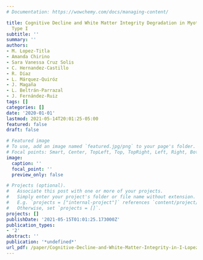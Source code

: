 ```yaml
---
# Documentation: https://wowchemy.com/docs/managing-content/

title: Cognitive Decline and White Matter Integrity Degradation in Myotonic Dystrophy
  Type I
subtitle: ''
summary: ''
authors:
- M. Lopez-Titla
- Amanda Chirino
- Sara Vanessa Cruz Solis
- C. Hernandez-Castillo
- R. Díaz
- L. Márquez-Quiróz
- J. Magaña
- L. Beltrán-Parrazal
- J. Fernández-Ruiz
tags: []
categories: []
date: '2020-01-01'
lastmod: 2021-05-14T20:01:25-05:00
featured: false
draft: false

# Featured image
# To use, add an image named `featured.jpg/png` to your page's folder.
# Focal points: Smart, Center, TopLeft, Top, TopRight, Left, Right, BottomLeft, Bottom, BottomRight.
image:
  caption: ''
  focal_point: ''
  preview_only: false

# Projects (optional).
#   Associate this post with one or more of your projects.
#   Simply enter your project's folder or file name without extension.
#   E.g. `projects = ["internal-project"]` references `content/project/deep-learning/index.md`.
#   Otherwise, set `projects = []`.
projects: []
publishDate: '2021-05-15T01:01:25.173000Z'
publication_types:
- '2'
abstract: ''
publication: '*undefined*'
url_pdf: /paper/Cognitive-Decline-and-White-Matter-Integrity-in-I-Lopez-Titla-Chirino/7e9efde31fa14797c79a4119d1d49396d9adb8e0
---
```


